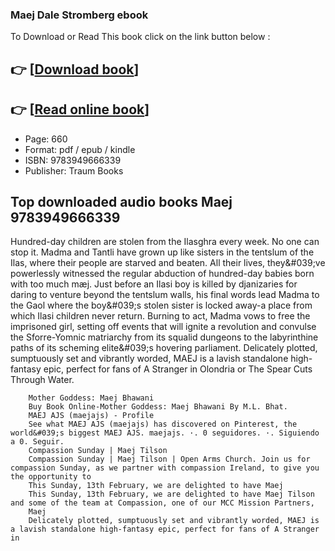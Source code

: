 ### Maej Dale Stromberg ebook

To Download or Read This book click on the link button below :

## 👉  [**[Download book](http://filesbooks.info/download.php?group=book&from=github.com&id=719902&lnk=1065 "Download book")**]

## 👉  [**[Read online book](http://filesbooks.info/download.php?group=book&from=github.com&id=719902&lnk=1065 "Read online book")**]


* Page: 660
* Format: pdf / epub / kindle
* ISBN: 9783949666339
* Publisher: Traum Books



## Top downloaded audio books Maej 9783949666339



Hundred-day children are stolen from the Ilasghra every week. No one can stop it. Madma and Tantli have grown up like sisters in the tentslum of the Ilas, where their people are starved and beaten. All their lives, they&amp;#039;ve powerlessly witnessed the regular abduction of hundred-day babies born with too much mæj. Just before an Ilasi boy is killed by djanizaries for daring to venture beyond the tentslum walls, his final words lead Madma to the Gaol where the boy&amp;#039;s stolen sister is locked away-a place from which Ilasi children never return. Burning to act, Madma vows to free the imprisoned girl, setting off events that will ignite a revolution and convulse the Sforre-Yomnic matriarchy from its squalid dungeons to the labyrinthine paths of its scheming elite&amp;#039;s hovering parliament. Delicately plotted, sumptuously set and vibrantly worded, MAEJ is a lavish standalone high-fantasy epic, perfect for fans of A Stranger in Olondria or The Spear Cuts Through Water.


        Mother Goddess: Maej Bhawani
        Buy Book Online-Mother Goddess: Maej Bhawani By M.L. Bhat.
        MAEJ AJS (maejajs) - Profile
        See what MAEJ AJS (maejajs) has discovered on Pinterest, the world&#039;s biggest MAEJ AJS. maejajs. ·. 0 seguidores. ·. Siguiendo a 0. Seguir.
        Compassion Sunday | Maej Tilson
        Compassion Sunday | Maej Tilson | Open Arms Church. Join us for compassion Sunday, as we partner with compassion Ireland, to give you the opportunity to 
        This Sunday, 13th February, we are delighted to have Maej
        This Sunday, 13th February, we are delighted to have Maej Tilson and some of the team at Compassion, one of our MCC Mission Partners, 
        Maej
        Delicately plotted, sumptuously set and vibrantly worded, MAEJ is a lavish standalone high-fantasy epic, perfect for fans of A Stranger in 
    




